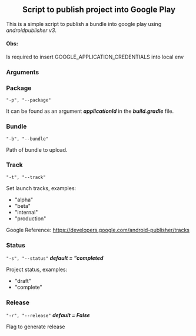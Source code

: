 ## <center> Script to publish project into Google Play</center>

This is a simple script to publish a bundle into google play using <i>androidpublisher v3</i>.

#### Obs:
 Is required to insert GOOGLE_APPLICATION_CREDENTIALS into local env 

### Arguments

### Package
<code>"-p", "--package"</code>

It can be found as an argument <b><i>applicationId</i></b> in the <b><i>build.gradle</i></b> file.

### Bundle
<code>"-b", "--bundle"</code>

Path of bundle to upload.

### Track
<code>"-t", "--track"</code>

Set launch tracks, examples:
 * "alpha"
 * "beta"
 * "internal"
 * "production"
    
Google Reference: https://developers.google.com/android-publisher/tracks

### Status
<code>"-s", "--status"</code> <b><i>default = "completed</i></b>

Project status, examples:
* "draft"
* "complete"

### Release
<code>"-r", "--release"</code> <b><i>default = False</i></b>

Flag to generate release

